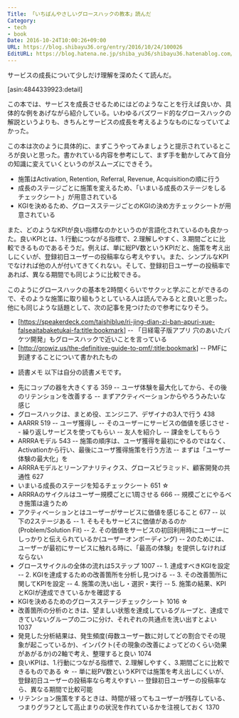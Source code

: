 ```yaml
---
Title: 「いちばんやさしいグロースハックの教本」読んだ
Category:
- tech
- book
Date: 2016-10-24T10:00:26+09:00
URL: https://blog.shibayu36.org/entry/2016/10/24/100026
EditURL: https://blog.hatena.ne.jp/shiba_yu36/shibayu36.hatenablog.com/atom/entry/10328749687190971569
---
```


サービスの成長について少しだけ理解を深めたくて読んだ。

[asin:4844339923:detail]

この本では、サービスを成長させるためにはどのようなことを行えば良いか、具体的な例をあげながら紹介している。いわゆるバズワード的なグロースハックの解説というよりも、きちんとサービスの成長を考えるようなものになっていてよかった。


この本は次のように具体的に、まずこうやってみましょうと提示されているところが良いと思った。書かれている内容を参考にして、まず手を動かしてみて自分の知識に変えていくというのがスムーズにできそう。

- 施策はActivation, Retention, Referral, Revenue, Acquisitionの順に行う
- 成長のステージごとに施策を変えるため、「いまいる成長のステージをしるチェックシート」が用意されている
- KGIを決めるため、グロースステージごとのKGIの決め方チェックシートが用意されている

また、どのようなKPIが良い指標なのかというのが言語化されているのも良かった。良いKPIとは、1.行動につながる指標で、2.理解しやすく、3.期間ごとに比較できるものであるそうだ。例えば、単に総PV数というKPIだと、施策を考え出しにくいが、登録初日ユーザーの投稿率なら考えやすい。また、シンプルなKPIでなければ他の人が付いてきてくれない。そして、登録初日ユーザーの投稿率であれば、異なる期間でも同じように比較できる。


このようにグロースハックの基本を2時間くらいでサクッと学ぶことができるので、そのような施策に取り組もうとしている人は読んでみるとと良いと思った。他にも同じような話題として、次の記事を見つけたので参考になりそう。

- [https://speakerdeck.com/taishiblue/ri-jing-dian-zi-ban-apuri-xue-falseaitabaketukai-fa:title:bookmark]
-- 「日経電子版アプリ 穴のあいたバケツ開発」もグロースハックで近いことを言っている
- [http://growiz.us/the-definitive-guide-to-pmf/:title:bookmark]
-- PMFに到達することについて書かれたもの


* 読書メモ
以下は自分の読書メモです。

- 先にコップの器を大きくする 359
-- ユーザ体験を最大化してから、その後のリテンションを改善する
-- まずアクティベーションからやろうみたいな感じ
- グロースハックは、まとめ役、エンジニア、デザイナの3人で行う 438
- AARRR 519
-- ユーザ獲得し
-- そのユーザーにサービスの価値を感じさせ
-- 繰り返しサービスを使ってもらい
-- 友人を紹介し
-- 課金をしてもらう
- ARRRAモデル 543
-- 施策の順序は、ユーザ獲得を最初にやるのではなく、Activationから行い、最後にユーザ獲得施策を行う方法
-- まずは「ユーザー体験の最大化」を
- ARRRAモデルとリーンアナリティクス、グロースピラミッド、顧客開発の共通性 627
- いまいる成長のステージを知るチェックシート 651 ☆
- ARRRAのサイクルはユーザー規模ごとに1周させる 666
-- 規模ごとにやるべき施策は違うため
- アクティベーションとはユーザーがサービスに価値を感じること 677
-- 以下の2ステージある
-- 1. そもそもサービスに価値があるのか(Problem/Solution Fit)
-- 2. その価値をサービスの初回利用時にユーザーにしっかりと伝えられているか(ユーザーオンボーディング)
-- 2のためには、ユーザーが最初にサービスに触れる時に、「最高の体験」を提供しなければならない
- グロースサイクルの全体の流れは5ステップ 1007
-- 1. 達成すべきKGIを設定
-- 2. KGIを達成するための改善箇所を分析し見つける
-- 3. その改善箇所に関してKPIを設定
-- 4. 施策の洗い出し・選択・実行
-- 5. 施策の結果、KPIとKGIが達成できているかを確認する
- KGIを決めるためのグロースステージチェックシート 1016 ☆
- 改善箇所の分析のときは、望ましい状態を達成しているグループと、達成できていないグループの二つに分け、それぞれの共通点を洗い出すとよい 1037
- 発見した分析結果は、発生頻度(母数ユーザー数に対してどの割合でその現象が起こっているか)、インパクト(その現象の改善によってどのくらい効果があがるか)の2軸で考え、整理すると良い 1074
- 良いKPIは、1.行動につながる指標で、2.理解しやすく、3.期間ごとに比較できるものである ☆
-- 単に総PV数というKPIでは施策を考え出しにくいが、登録初日ユーザーの投稿率なら考えやすい
-- 登録初日ユーザーの投稿率なら、異なる期間で比較可能
- リテンション施策をするときは、時間が経ってもユーザーが残存している、つまりグラフとして高止まりの状況を作れているかを注視しておく 1370
